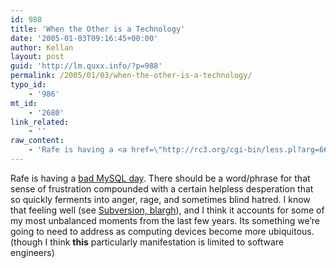 ```yaml
---
id: 988
title: 'When the Other is a Technology'
date: '2005-01-03T09:16:45+00:00'
author: Kellan
layout: post
guid: 'http://lm.quxx.info/?p=988'
permalink: /2005/01/03/when-the-other-is-a-technology/
typo_id:
    - '986'
mt_id:
    - '2680'
link_related:
    - ''
raw_content:
    - 'Rafe is having a <a href=\"http://rc3.org/cgi-bin/less.pl?arg=6685\">bad MySQL day</a>.  There should be a word/phrase for that sense of frustration compounded with a certain helpless desperation that so quickly ferments into anger, rage, and sometimes blind hatred.  I know that feeling well (see <a href=\"http://laughingmeme.org/archives/002277.html#002277\">Subversion, blargh</a>), and I think it accounts for some of my most unbalanced moments from the last few years.  Its something we\''re going to need to address as computing devices become more ubiquitous. (though I think <b>this</b> particularly manifestation is limited to software engineers)'
---
```


Rafe is having a [bad MySQL day](http://rc3.org/cgi-bin/less.pl?arg=6685). There should be a word/phrase for that sense of frustration compounded with a certain helpless desperation that so quickly ferments into anger, rage, and sometimes blind hatred. I know that feeling well (see [Subversion, blargh](http://laughingmeme.org/archives/002277.html#002277)), and I think it accounts for some of my most unbalanced moments from the last few years. Its something we’re going to need to address as computing devices become more ubiquitous. (though I think **this** particularly manifestation is limited to software engineers)